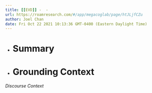 ```yaml
---
title: [[EVD]] -  -
url: https://roamresearch.com/#/app/megacoglab/page/htJLjfCZu
author: Joel Chan
date: Fri Oct 22 2021 10:13:36 GMT-0400 (Eastern Daylight Time)
---
```


- # Summary
- # Grounding Context

###### Discourse Context


